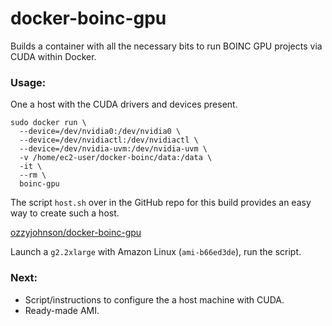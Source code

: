 docker-boinc-gpu
================

Builds a container with all the necessary bits to run BOINC GPU projects via CUDA within Docker.

### Usage:

One a host with the CUDA drivers and devices present.

	sudo docker run \
	  --device=/dev/nvidia0:/dev/nvidia0 \
	  --device=/dev/nvidiactl:/dev/nvidiactl \
	  --device=/dev/nvidia-uvm:/dev/nvidia-uvm \
	  -v /home/ec2-user/docker-boinc/data:/data \
	  -it \
	  --rm \
	  boinc-gpu

The script ```host.sh``` over in the GitHub repo for this build provides an easy way to create such a host.

[ozzyjohnson/docker-boinc-gpu](https://github.com/ozzyjohnson/docker-boinc-gpu)

Launch a ```g2.2xlarge``` with Amazon Linux (```ami-b66ed3de```), run the script.

### Next:

- Script/instructions to configure the a host machine with CUDA.
- Ready-made AMI.
